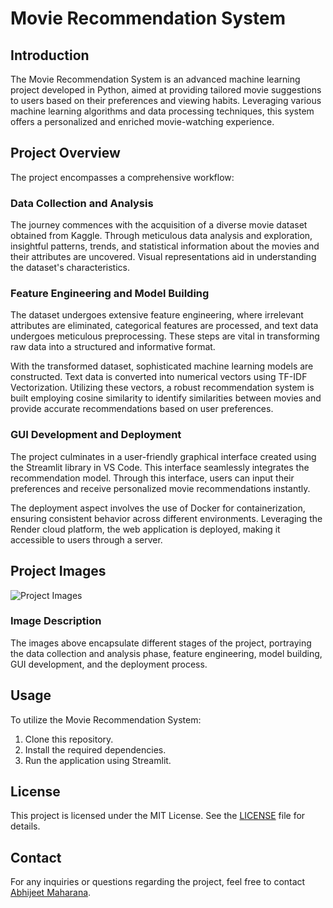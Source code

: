 # Movie Recommendation System

## Introduction

The Movie Recommendation System is an advanced machine learning project developed in Python, aimed at providing tailored movie suggestions to users based on their preferences and viewing habits. Leveraging various machine learning algorithms and data processing techniques, this system offers a personalized and enriched movie-watching experience.

## Project Overview

The project encompasses a comprehensive workflow:

### Data Collection and Analysis

The journey commences with the acquisition of a diverse movie dataset obtained from Kaggle. Through meticulous data analysis and exploration, insightful patterns, trends, and statistical information about the movies and their attributes are uncovered. Visual representations aid in understanding the dataset's characteristics.

### Feature Engineering and Model Building

The dataset undergoes extensive feature engineering, where irrelevant attributes are eliminated, categorical features are processed, and text data undergoes meticulous preprocessing. These steps are vital in transforming raw data into a structured and informative format.

With the transformed dataset, sophisticated machine learning models are constructed. Text data is converted into numerical vectors using TF-IDF Vectorization. Utilizing these vectors, a robust recommendation system is built employing cosine similarity to identify similarities between movies and provide accurate recommendations based on user preferences.

### GUI Development and Deployment

The project culminates in a user-friendly graphical interface created using the Streamlit library in VS Code. This interface seamlessly integrates the recommendation model. Through this interface, users can input their preferences and receive personalized movie recommendations instantly.

The deployment aspect involves the use of Docker for containerization, ensuring consistent behavior across different environments. Leveraging the Render cloud platform, the web application is deployed, making it accessible to users through a server.

## Project Images

![Project Images](image1.png)

### Image Description

The images above encapsulate different stages of the project, portraying the data collection and analysis phase, feature engineering, model building, GUI development, and the deployment process.

## Usage

To utilize the Movie Recommendation System:

1. Clone this repository.
2. Install the required dependencies.
3. Run the application using Streamlit.

## License

This project is licensed under the MIT License. See the [LICENSE](link_to_license_file) file for details.

## Contact

For any inquiries or questions regarding the project, feel free to contact [Abhijeet Maharana](mailto:abhijeetmaharana77@gmail.com).
